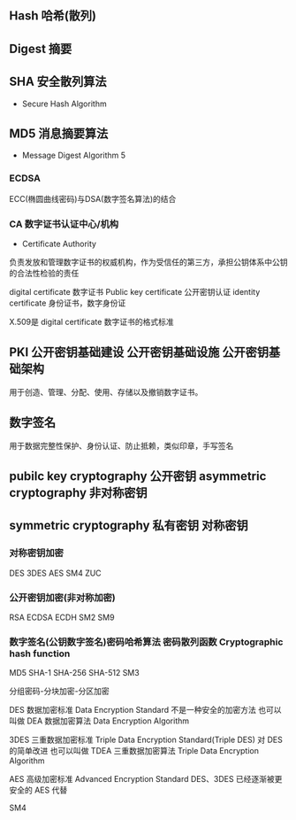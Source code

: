 

## Hash 哈希(散列)

## Digest 摘要

## SHA 安全散列算法

- Secure Hash Algorithm

## MD5 消息摘要算法 

- Message Digest Algorithm 5

### ECDSA

ECC(椭圆曲线密码)与DSA(数字签名算法)的结合



### CA 数字证书认证中心/机构 

- Certificate Authority

负责发放和管理数字证书的权威机构，作为受信任的第三方，承担公钥体系中公钥的合法性检验的责任


digital certificate 数字证书 Public key certificate 公开密钥认证 identity certificate 身份证书，数字身份证

X.509是 digital certificate 数字证书的格式标准

## PKI 公开密钥基础建设 公开密钥基础设施 公开密钥基础架构

用于创造、管理、分配、使用、存储以及撤销数字证书。

## 数字签名

用于数据完整性保护、身份认证、防止抵赖，类似印章，手写签名

## pubilc key cryptography 公开密钥 asymmetric cryptography 非对称密钥

## symmetric cryptography 私有密钥 对称密钥





### 对称密钥加密

DES 3DES AES SM4 ZUC

### 公开密钥加密(非对称加密)

RSA ECDSA ECDH SM2 SM9

### 数字签名(公钥数字签名)密码哈希算法 密码散列函数 Cryptographic hash function

MD5 SHA-1 SHA-256 SHA-512 SM3







分组密码-分块加密-分区加密

DES 数据加密标准 Data Encryption Standard
不是一种安全的加密方法
也可以叫做 DEA 数据加密算法 Data Encryption Algorithm

3DES 三重数据加密标准 Triple Data Encryption Standard(Triple DES)
对 DES 的简单改进
也可以叫做 TDEA 三重数据加密算法 Triple Data Encryption Algorithm

AES 高级加密标准 Advanced Encryption Standard
DES、3DES 已经逐渐被更安全的 AES 代替

SM4